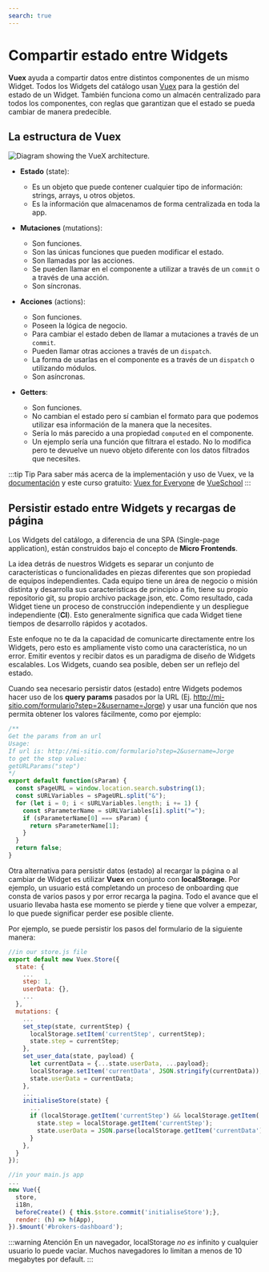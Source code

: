 ```yaml
---
search: true
---
```


# Compartir estado entre Widgets

**Vuex** ayuda a compartir datos entre distintos componentes de un mismo Widget. Todos los Widgets del catálogo usan [Vuex](https://vuex.vuejs.org/) para la gestión del estado de un Widget. También funciona como un almacén centralizado para todos los componentes, con reglas que garantizan que el estado se pueda cambiar de manera predecible.

## La estructura de Vuex

<img src="/assets/img/widgets/vuex.png" alt="Diagram showing the VueX architecture.">

- **Estado** (state):

  - Es un objeto que puede contener cualquier tipo de información: strings, arrays, u otros objetos.
  - Es la información que almacenamos de forma centralizada en toda la app.

- **Mutaciones** (mutations):

  - Son funciones.
  - Son las únicas funciones que pueden modificar el estado.
  - Son llamadas por las acciones.
  - Se pueden llamar en el componente a utilizar a través de un `commit` o a través de una acción.
  - Son síncronas.

- **Acciones** (actions):

  - Son funciones.
  - Poseen la lógica de negocio.
  - Para cambiar el estado deben de llamar a mutaciones a través de un `commit`.
  - Pueden llamar otras acciones a través de un `dispatch`.
  - La forma de usarlas en el componente es a través de un `dispatch` o utilizando módulos.
  - Son asíncronas.

- **Getters**:
  - Son funciones.
  - No cambian el estado pero sí cambian el formato para que podemos utilizar esa información de la manera que la necesites.
  - Sería lo más parecido a una propiedad `computed` en el componente.
  - Un ejemplo sería una función que filtrara el estado. No lo modifica pero te devuelve un nuevo objeto diferente con los datos filtrados que necesites.

:::tip Tip
Para saber más acerca de la implementación y uso de Vuex, ve la [documentación](https://vuex.vuejs.org/guide/) y este curso gratuito: [Vuex for Everyone](https://vueschool.io/courses/vuex-for-everyone) de [VueSchool](https://vueschool.io/)
:::

## Persistir estado entre Widgets y recargas de página

Los Widgets del catálogo, a diferencia de una SPA (Single-page application), están construidos bajo el concepto de **Micro Frontends**.

La idea detrás de nuestros Widgets es separar un conjunto de características o funcionalidades en piezas diferentes que son propiedad de equipos independientes. Cada equipo tiene un área de negocio o misión distinta y desarrolla sus características de principio a fin, tiene su propio repositorio git, su propio archivo package.json, etc. Como resultado, cada Widget tiene un proceso de construcción independiente y un despliegue independiente (**CI**). Esto generalmente significa que cada Widget tiene tiempos de desarrollo rápidos y acotados.

Este enfoque no te da la capacidad de comunicarte directamente entre los Widgets, pero esto es ampliamente visto como una característica, no un error. Emitir eventos y recibir datos es un paradigma de diseño de Widgets escalables. Los Widgets, cuando sea posible, deben ser un reflejo del estado.

Cuando sea necesario persistir datos (estado) entre Widgets podemos hacer uso de los **query params** pasados por la URL (Ej. <http://mi-sitio.com/formulario?step=2&username=Jorge>) y usar una función que nos permita obtener los valores fácilmente, como por ejemplo:

```js
/**
Get the params from an url
Usage:
If url is: http://mi-sitio.com/formulario?step=2&username=Jorge
to get the step value:
getURLParams("step")
*/
export default function(sParam) {
  const sPageURL = window.location.search.substring(1);
  const sURLVariables = sPageURL.split("&");
  for (let i = 0; i < sURLVariables.length; i += 1) {
    const sParameterName = sURLVariables[i].split("=");
    if (sParameterName[0] === sParam) {
      return sParameterName[1];
    }
  }
  return false;
}
```

Otra alternativa para persistir datos (estado) al recargar la página o al cambiar de Widget es utilizar **Vuex** en conjunto con **localStorage**. Por ejemplo, un usuario está completando un proceso de onboarding que consta de varios pasos y por error recarga la pagina. Todo el avance que el usuario llevaba hasta ese momento se pierde y tiene que volver a empezar, lo que puede significar perder ese posible cliente.

Por ejemplo, se puede persistir los pasos del formulario de la siguiente manera:

```js
//in our store.js file
export default new Vuex.Store({
  state: {
    ...
    step: 1,
    userData: {},
    ...
  },
  mutations: {
    ...
    set_step(state, currentStep) {
      localStorage.setItem('currentStep', currentStep);
      state.step = currentStep;
    },
    set_user_data(state, payload) {
      let currentData = {...state.userData, ...payload};
      localStorage.setItem('currentData', JSON.stringify(currentData));
      state.userData = currentData;
    },
    ...
    initialiseStore(state) {
      ...
      if (localStorage.getItem('currentStep') && localStorage.getItem('currentData')) {
        state.step = localStorage.getItem('currentStep');
        state.userData = JSON.parse(localStorage.getItem('currentData'));
      }
    },
  }
});
```

```js
//in your main.js app
...
new Vue({
  store,
  i18n,
  beforeCreate() { this.$store.commit('initialiseStore');},
  render: (h) => h(App),
}).$mount('#brokers-dashboard');
```

:::warning Atención
En un navegador, localStorage *no es* infinito y cualquier usuario lo puede vaciar. Muchos navegadores lo limitan a menos de 10 megabytes por default.
:::
